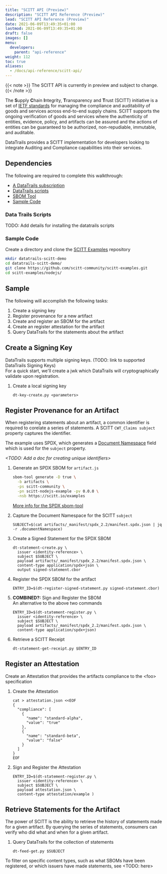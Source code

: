 ```yaml
---
title: "SCITT API (Preview)"
description: "SCITT API Reference (Preview)"
lead: "SCITT API Reference (Preview)"
date: 2021-06-09T13:49:35+01:00
lastmod: 2021-06-09T13:49:35+01:00
draft: false
images: []
menu: 
  developers:
    parent: "api-reference"
weight: 112
toc: true
aliases: 
  - /docs/api-reference/scitt-api/
---
```


{{< note >}}
The SCITT API is currently in preview and subject to change.
{{< /note >}}

The **S**upply **C**hain **I**ntegrity, **T**ransparency and **T**rust (SCITT) initiative is a set of [IETF standards](https://datatracker.ietf.org/group/scitt/documents/) for managing the compliance and auditability of goods and services across end-to-end supply chains.
SCITT supports the ongoing verification of goods and services where the authenticity of entities, evidence, policy, and artifacts can be assured and the actions of entities can be guaranteed to be authorized, non-repudiable, immutable, and auditable.

DataTrails provides a SCITT implementation for developers looking to integrate Auditing and Compliance capabilities into their services.

## Dependencies

The following are required to complete this walkthrough:

- [A DataTrails subscription](https://app.datatrails.ai/signup)
- [DataTrails scripts](#data-trails-scripts)
- [SBOM Tool](https://github.com/microsoft/sbom-tool)
- [Sample Code](#sample-code)

### Data Trails Scripts

TODO: Add details for installing the datatrails scripts

### Sample Code

Create a directory and clone the [SCITT Examples](https://github.com/scitt-community/scitt-examples) repository

```bash
mkdir datatrails-scitt-demo
cd datatrails-scitt-demo/
git clone https://github.com/scitt-community/scitt-examples.git
cd scitt-examples/nodejs/
```

## Sample

The following will accomplish the following tasks:

1. Create a signing key
1. Register provenance for a new artifact
1. Create and register an SBOM for the artifact
1. Create an register attestation for the artifact
1. Query DataTrails for the statements about the artifact

## Create a Signing Key

DataTrails supports multiple signing keys.
(TODO: link to supported DataTrails Signing Keys\)<br>
For a quick start, we'll create a jwk which DataTrails will cryptographically validate upon registration.

1. Create a local signing key

    ```shell
    dt-key-create.py <parameters>
    ```

## Register Provenance for an Artifact

When registering statements about an artifact, a common identifier is required to corelate a series of statements.
A SCITT `CWT_Claims subject` property captures the identifier.

The example uses SPDX, which generates a [Document Namespace](https://spdx.github.io/spdx-spec/v2.2.2/document-creation-information/#65-spdx-document-namespace-field) field which is used for the `subject` property.

_\<TODO: Add a doc for creating unique identifiers>_

1. Generate an SPDX SBOM for `artifact.js`

    ```bash
    sbom-tool generate -D true \
      -b artifacts \
      -ps scitt-community \
      -pn scitt-nodejs-example -pv 0.0.0 \
      -nsb https://scitt.io/examples
    ```

    [More info for the SPDX sbom-tool](https://github.com/microsoft/sbom-tool/blob/main/docs/sbom-tool-arguments.md)
1. Capture the Document Namespace for the SCITT `subject`

    ```shell
    SUBJECT=$(cat artifacts/_manifest/spdx_2.2/manifest.spdx.json | jq -r .documentNamespace)
    ```

1. Create a Signed Statement for the SPDX SBOM

    ```shell
    dt-statement-create.py \
      issuer <identity-reference> \
      subject $SUBJECT \
      payload artifacts/_manifest/spdx_2.2/manifest.spdx.json \
      content-type application/spdx+json \
      output signed-statement.cbor
    ```

1. Register the SPDX SBOM for the artifact

    ```shell
    ENTRY_ID=$(dt-register-signed-statement.py signed-statement.cbor)
    ```

1. **COMBINED?:** Sign and Register the SBOM<br>
    An alternative to the above two commands

    ```shell
    ENTRY_ID=$(dt-statement-register.py \
      issuer <identity-reference> \
      subject $SUBJECT \
      payload artifacts/_manifest/spdx_2.2/manifest.spdx.json \
      content-type application/spdx+json)
    ```

1. Retrieve a SCITT Receipt

    ```shell
    dt-statement-get-receipt.py $ENTRY_ID
    ```

## Register an Attestation

Create an Attestation that provides the artifacts compliance to the \<foo> specification

1. Create the Attestation

    ```shell
    cat > attestation.json <<EOF
    {
      "compliance": [
        {
          "name": "standard-alpha",
          "value": "true"
        },
        {
          "name": "standard-beta",
          "value": "false"
        }
      ]
    }
    EOF
    ```

1. Sign and Register the Attestation

    ```shell
    ENTRY_ID=$(dt-statement-register.py \
      issuer <identity-reference> \
      subject $SUBJECT \
      payload attestation.json \
      content-type attestation/example )
    ```

## Retrieve Statements for the Artifact

The power of SCITT is the ability to retrieve the history of statements made for a given artifact.
By querying the series of statements, consumers can verify who did what and when for a given artifact.

1. Query DataTrails for the collection of statements

    ```shell
    dt-feed-get.py $SUBJECT
    ```

To filter on specific content types, such as what SBOMs have been registered, or which issuers have made statements, see \<TODO: here>
